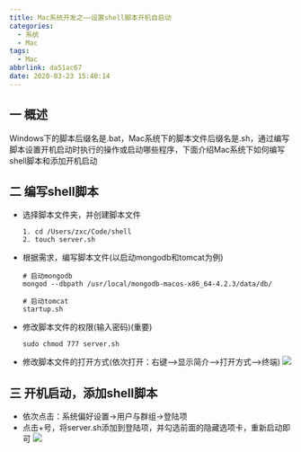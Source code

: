 ```yaml
---
title: Mac系统开发之——设置shell脚本开机自启动
categories:
  - 系统
  - Mac
tags:
  - Mac
abbrlink: da51ac67
date: 2020-03-23 15:40:14
---
```

## 一 概述

Windows下的脚本后缀名是.bat，Mac系统下的脚本文件后缀名是.sh，通过编写脚本设置开机启动时执行的操作或启动哪些程序，下面介绍Mac系统下如何编写shell脚本和添加开机启动

<!--more-->

## 二 编写shell脚本

* 选择脚本文件夹，并创建脚本文件

  ```
  1. cd /Users/zxc/Code/shell
  2. touch server.sh
  ```

* 根据需求，编写脚本文件(以启动mongodb和tomcat为例)

  ```
  # 启动mongodb
  mongod --dbpath /usr/local/mongodb-macos-x86_64-4.2.3/data/db/
  
  # 启动tomcat
  startup.sh
  ```

* 修改脚本文件的权限(输入密码)(重要)

  ```
  sudo chmod 777 server.sh
  ```

* 修改脚本文件的打开方式(依次打开：右键——>显示简介——>打开方式——>终端)
![][1]

## 三  开机启动，添加shell脚本

* 依次点击：系统偏好设置->用户与群组->登陆项
* 点击+号，将server.sh添加到登陆项，并勾选前面的隐藏选项卡，重新启动即可
![][2]


[1]:https://cdn.staticaly.com/gh/PGzxc/CDN/master/blog-image//mac-shell-open-way-terminal.png
[2]:https://cdn.staticaly.com/gh/PGzxc/CDN/master/blog-image//mac-shell-open-user-group.png